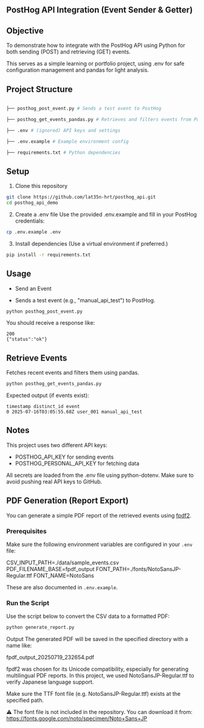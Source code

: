 

## PostHog API Integration (Event Sender & Getter)



## Objective



To demonstrate how to integrate with the PostHog API using Python for both sending (POST) and retrieving (GET) events.

This serves as a simple learning or portfolio project, using .env for safe configuration management and pandas for light analysis.



## Project Structure



````bash

├── posthog_post_event.py # Sends a test event to PostHog

├── posthog_get_events_pandas.py # Retrieves and filters events from PostHog

├── .env # (ignored) API keys and settings

├── .env.example # Example environment config

├── requirements.txt # Python dependencies

````



## Setup

1. Clone this repository
````bash
git clone https://github.com/lat35n-hrt/posthog_api.git
cd posthog_api_demo
````

2. Create a .env file
Use the provided .env.example and fill in your PostHog credentials:

```` bash
cp .env.example .env
````

3.   Install dependencies
(Use a virtual environment if preferred.)

````bash
pip install -r requirements.txt
````



##  Usage

- Send an Event

- Sends a test event (e.g., "manual_api_test") to PostHog.


```` bash
python posthog_post_event.py
````



You should receive a response like:



```` jspn
200
{"status":"ok"}
````


##  Retrieve Events

Fetches recent events and filters them using pandas.

```` bash
python posthog_get_events_pandas.py
````


Expected output (if events exist):



````cssharp
timestamp distinct_id event
0 2025-07-16T03:05:55.68Z user_001 manual_api_test
````


##  Notes

This project uses two different API keys:
- POSTHOG_API_KEY for sending events
- POSTHOG_PERSONAL_API_KEY for fetching data

All secrets are loaded from the .env file using python-dotenv.
Make sure to avoid pushing real API keys to GitHub.



## PDF Generation (Report Export)

You can generate a simple PDF report of the retrieved events using [fpdf2](https://github.com/PyFPDF/fpdf2).

### Prerequisites
Make sure the following environment variables are configured in your `.env` file:

CSV_INPUT_PATH=./data/sample_events.csv
PDF_FILENAME_BASE=fpdf_output
FONT_PATH=./fonts/NotoSansJP-Regular.ttf
FONT_NAME=NotoSans


These are also documented in `.env.example`.

### Run the Script

Use the script below to convert the CSV data to a formatted PDF:

```bash
python generate_report.py
```

Output
The generated PDF will be saved in the specified directory with a name like:


fpdf_output_20250719_232654.pdf

fpdf2 was chosen for its Unicode compatibility, especially for generating multilingual PDF reports.
In this project, we used NotoSansJP-Regular.ttf to verify Japanese language support.

Make sure the TTF font file (e.g. NotoSansJP-Regular.ttf) exists at the specified path.

⚠️ The font file is not included in the repository. You can download it from:
https://fonts.google.com/noto/specimen/Noto+Sans+JP
